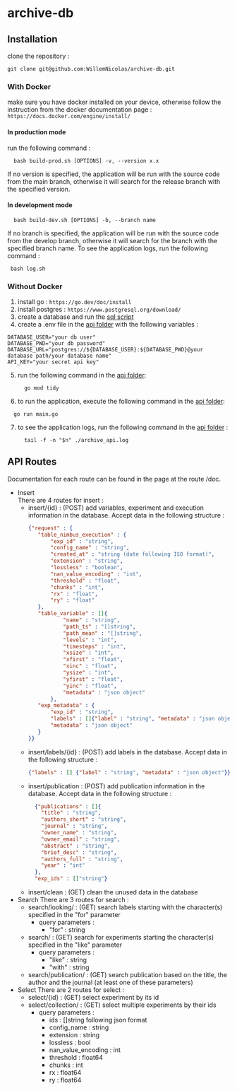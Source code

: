 # archive-db
## Installation
clone the repository :
```console
git clone git@github.com:WillemNicolas/archive-db.git
```
### With Docker
make sure you have docker installed on your device, otherwise follow the instruction from the docker documentation page : ```https://docs.docker.com/engine/install/```
#### In production mode
 run the following command :
```console
  bash build-prod.sh [OPTIONS] -v, --version x.x
```
If no version is specified, the application will be run with the source code from the main branch, otherwise it will search for the release branch with the specified version.

#### In development mode
```console
  bash build-dev.sh [OPTIONS] -b, --branch name
```
If no branch is specified, the application will be run with the source code from the develop branch, otherwise it will search for the branch with the specified branch name.
To see the application logs, run the following command :
   ```console
    bash log.sh
   ```
### Without Docker
 1. install go : ```https://go.dev/doc/install```
 2. install postgres : ```https://www.postgresql.org/download/```
 3. create a database and run the [sql script](database/init.sql)
 4. create a .env file in the [api folder](api) with the following variables :
```console
DATABASE_USER="your db user"
DATABASE_PWD="your db password"
DATABASE_URL="postgres://${DATABASE_USER}:${DATABASE_PWD}@your database path/your database name"
API_KEY="your secret api key"
```
5. run the following command in the [api folder](api):
   ```console
     go mod tidy
   ```
6.  to run the application, execute the following command in the [api folder](api):
   ```console
     go run main.go
   ```
7. to see the application logs, run the following command in the [api folder](api) :
   ```console
     tail -f -n "$n" ./archive_api.log
   ```
## API Routes
Documentation for each route can be found in the page at the route /doc.
- Insert  
  There are 4 routes for insert :
  - insert/{id} : (POST) add variables, experiment and execution information in the database. Accept data in the following structure :
       ```json
      {"request" : {
          "table_nimbus_execution" : {
              "exp_id" : "string",
              "config_name" : "string",
              "created_at" : "string (date following ISO format)",
              "extension" : "string",
              "lossless" : "boolean",
              "nan_value_encoding" : "int",
              "threshold" : "float",
              "chunks" : "int",
              "rx" : "float",
              "ry" : "float"
          },
          "table_variable" : []{
                  "name" : "string",
                  "path_ts" : "[]string",
                  "path_mean" : "[]string",
                  "levels" : "int",
                  "timesteps" : "int",
                  "xsize" : "int",
                  "xfirst" : "float",
                  "xinc" : "float",
                  "ysize" : "int",
                  "yfirst" : "float",
                  "yinc" : "float",
                  "metadata" : "json object"
              },
          "exp_metadata" : {
              "exp_id" : "string",
              "labels" : []{"label" : "string", "metadata" : "json object"},
              "metadata" : "json object"
          }
      }}
      ```
  - insert/labels/{id} : (POST) add labels in the database. Accept data in the following structure :
    ```json
    {"labels" : [] {"label" : "string", "metadata" : "json object"}}          
    ```
  - insert/publication : (POST) add publication information in the database. Accept data in the following structure :
    ```json
      {"publications" : []{
        "title" : "string",
        "authors_short" : "string",
        "journal" : "string",
        "owner_name" : "string",
        "owner_email" : "string",
        "abstract" : "string",
        "brief_desc" : "string",
        "authors_full" : "string",
        "year" : "int"
      },
      "exp_ids" : []"string"}
    ```
  - insert/clean : (GET) clean the unused data in the database
- Search
  There are 3 routes for search :
  - search/looking/ : (GET) search labels starting with the character(s) specified in the "for" parameter
      - query parameters :
          - "for" : string
  - search/ : (GET) search for experiments starting the character(s) specified in the "like" parameter
      - query parameters :
          - "like" : string
          - "with" : string
  - search/publication/ : (GET) search publication based on the title, the author and the journal (at least one of these parameters)
- Select
  There are 2 routes for select :
  - select/{id} : (GET) select experiment by its id
  - select/collection/ : (GET) select multiple experiments by their ids
      - query parameters :
          - ids : []string following json format
          - config_name : string
          - extension : string
          - lossless : bool
          - nan_value_encoding : int
          - threshold : float64
          - chunks : int
          - rx : float64
          - ry : float64
